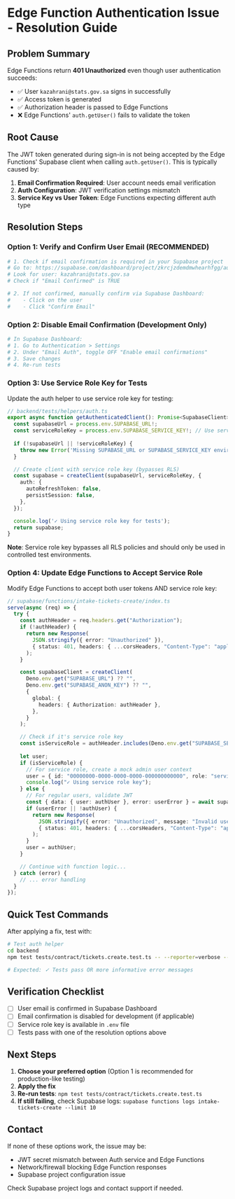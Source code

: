 # Edge Function Authentication Issue - Resolution Guide

## Problem Summary
Edge Functions return **401 Unauthorized** even though user authentication succeeds:
- ✅ User `kazahrani@stats.gov.sa` signs in successfully
- ✅ Access token is generated
- ✅ Authorization header is passed to Edge Functions
- ❌ Edge Functions' `auth.getUser()` fails to validate the token

## Root Cause
The JWT token generated during sign-in is not being accepted by the Edge Functions' Supabase client when calling `auth.getUser()`. This is typically caused by:

1. **Email Confirmation Required**: User account needs email verification
2. **Auth Configuration**: JWT verification settings mismatch
3. **Service Key vs User Token**: Edge Functions expecting different auth type

## Resolution Steps

### Option 1: Verify and Confirm User Email (RECOMMENDED)

```bash
# 1. Check if email confirmation is required in your Supabase project
# Go to: https://supabase.com/dashboard/project/zkrcjzdemdmwhearhfgg/auth/users
# Look for user: kazahrani@stats.gov.sa
# Check if "Email Confirmed" is TRUE

# 2. If not confirmed, manually confirm via Supabase Dashboard:
#    - Click on the user
#    - Click "Confirm Email"
```

### Option 2: Disable Email Confirmation (Development Only)

```bash
# In Supabase Dashboard:
# 1. Go to Authentication > Settings
# 2. Under "Email Auth", toggle OFF "Enable email confirmations"
# 3. Save changes
# 4. Re-run tests
```

### Option 3: Use Service Role Key for Tests

Update the auth helper to use service role key for testing:

```typescript
// backend/tests/helpers/auth.ts
export async function getAuthenticatedClient(): Promise<SupabaseClient> {
  const supabaseUrl = process.env.SUPABASE_URL!;
  const serviceRoleKey = process.env.SUPABASE_SERVICE_KEY!; // Use service role key
  
  if (!supabaseUrl || !serviceRoleKey) {
    throw new Error('Missing SUPABASE_URL or SUPABASE_SERVICE_KEY environment variables');
  }

  // Create client with service role key (bypasses RLS)
  const supabase = createClient(supabaseUrl, serviceRoleKey, {
    auth: {
      autoRefreshToken: false,
      persistSession: false,
    },
  });

  console.log('✓ Using service role key for tests');
  return supabase;
}
```

**Note**: Service role key bypasses all RLS policies and should only be used in controlled test environments.

### Option 4: Update Edge Functions to Accept Service Role

Modify Edge Functions to accept both user tokens AND service role key:

```typescript
// supabase/functions/intake-tickets-create/index.ts
serve(async (req) => {
  try {
    const authHeader = req.headers.get("Authorization");
    if (!authHeader) {
      return new Response(
        JSON.stringify({ error: "Unauthorized" }),
        { status: 401, headers: { ...corsHeaders, "Content-Type": "application/json" } }
      );
    }

    const supabaseClient = createClient(
      Deno.env.get("SUPABASE_URL") ?? "",
      Deno.env.get("SUPABASE_ANON_KEY") ?? "",
      {
        global: {
          headers: { Authorization: authHeader },
        },
      }
    );

    // Check if it's service role key
    const isServiceRole = authHeader.includes(Deno.env.get("SUPABASE_SERVICE_KEY") ?? "");
    
    let user;
    if (isServiceRole) {
      // For service role, create a mock admin user context
      user = { id: "00000000-0000-0000-0000-000000000000", role: "service_role" };
      console.log("✓ Using service role key");
    } else {
      // For regular users, validate JWT
      const { data: { user: authUser }, error: userError } = await supabaseClient.auth.getUser();
      if (userError || !authUser) {
        return new Response(
          JSON.stringify({ error: "Unauthorized", message: "Invalid user session" }),
          { status: 401, headers: { ...corsHeaders, "Content-Type": "application/json" } }
        );
      }
      user = authUser;
    }

    // Continue with function logic...
  } catch (error) {
    // ... error handling
  }
});
```

## Quick Test Commands

After applying a fix, test with:

```bash
# Test auth helper
cd backend
npm test tests/contract/tickets.create.test.ts -- --reporter=verbose --run

# Expected: ✓ Tests pass OR more informative error messages
```

## Verification Checklist

- [ ] User email is confirmed in Supabase Dashboard
- [ ] Email confirmation is disabled for development (if applicable)
- [ ] Service role key is available in `.env` file
- [ ] Tests pass with one of the resolution options above

## Next Steps

1. **Choose your preferred option** (Option 1 is recommended for production-like testing)
2. **Apply the fix**
3. **Re-run tests**: `npm test tests/contract/tickets.create.test.ts`
4. **If still failing**, check Supabase logs: `supabase functions logs intake-tickets-create --limit 10`

## Contact

If none of these options work, the issue may be:
- JWT secret mismatch between Auth service and Edge Functions
- Network/firewall blocking Edge Function responses
- Supabase project configuration issue

Check Supabase project logs and contact support if needed.

